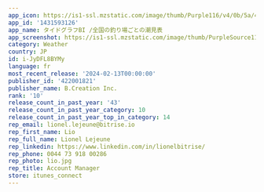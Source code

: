 ```yaml
---
app_icon: https://is1-ssl.mzstatic.com/image/thumb/Purple116/v4/0b/5a/40/0b5a40d5-0a39-000d-8a1d-babc7e2d2830/AppIcon-1x_U007emarketing-0-7-0-85-220.png/1024x1024bb.png
app_id: '1431593126'
app_name: タイドグラフBI /全国の釣り場ごとの潮見表
app_screenshot: https://is1-ssl.mzstatic.com/image/thumb/PurpleSource114/v4/4f/52/30/4f523017-a4ef-fdbb-2ba6-8c6b94abbf5b/52076ec6-cf11-4c5c-bd51-51d185c7a633_appstore_screen_65_01.jpg/1242x2688bb.png
category: Weather
country: JP
id: i-JyDFL8BYMy
language: fr
most_recent_release: '2024-02-13T00:00:00'
publisher_id: '422001821'
publisher_name: B.Creation Inc.
rank: '10'
release_count_in_past_year: '43'
release_count_in_past_year_category: 10
release_count_in_past_year_top_in_category: 14
rep_email: lionel.lejeune@bitrise.io
rep_first_name: Lio
rep_full_name: Lionel Lejeune
rep_linkedin: https://www.linkedin.com/in/lionelbitrise/
rep_phone: 0044 73 918 00286
rep_photo: lio.jpg
rep_title: Account Manager
store: itunes_connect
---
```

